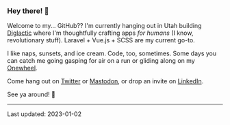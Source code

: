 ### Hey there! 🌊

Welcome to my... GitHub?? I'm currently hanging out in Utah building [Diglactic](https://diglactic.com) where I'm thoughtfully crafting apps _for humans_ (I know, revolutionary stuff). Laravel + Vue.js + SCSS are my current go-to.

I like naps, sunsets, and ice cream. Code, too, sometimes. Some days you can catch me going gasping for air on a run or gliding along on my [Onewheel](https://onewheel.com/).

Come hang out on [Twitter](https://twitter.com/ShengSlogar) or <a rel="me" href="https://mstdn.social/@sheng">Mastodon</a>, or drop an invite on [LinkedIn](https://www.linkedin.com/in/shengslogar/).

See ya around! 🥰

---
Last updated: 2023-01-02
